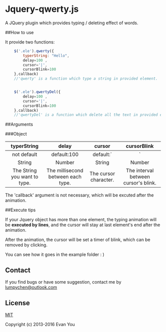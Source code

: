 # Jquery-qwerty.js

A JQuery plugin which provides typing / deleting effect of words.

##How to use

It provide two functions:

```javascript
    $('.ele').qwerty({
        typerString: "Hello",
        delay=100 , 
        cursor='|', 
        cursorBlink=100
    },callback)
    //'qwerty' is a function which type a string in provided element. 


    $('.ele').qwertyDel({
        delay=100 , 
        cursor='|', 
        cursorBlink=100 
    },callback)
    //'qwertyDel' is a function which delete all the text in provided element.

```


##Arguments



###Object

| typerString | delay |  cursor  | cursorBlink |
|:--------:|:-----:|:----:|:----:|
|not default|default:100 |default:`|`|default:1000|
|String|Number|String|Number|
|The String you want to type.|The millisecond between each type.|The cursor character.|The interval between cursor's blink.|

The 'callback' argument is not necessary, which will be excuted after the animation.


##Execute tips

If your Jquery object has more than one element, the typing animation will be **executed by lines**, and the cursor will stay at last element's end after the animation.

After the animation, the cursor will be set a timer of blink, which can be removed by clicking.

You can see how it goes in the example folder : )


## Contact

If you find bugs or have some suggestion, contact me by [lumpychen@outlook.com](mailto:lumpychen@outlook.com)


## License

[MIT](http://opensource.org/licenses/MIT)

Copyright (c) 2013-2016 Evan You
